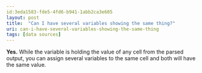 ```yaml
---
id:3eda1583-fde5-4fd6-b941-1abb2ca3e605
layout: post
title:  "Can I have several variables showing the same thing?"
uri: can-i-have-several-variables-showing-the-same-thing
tags: [data sources]
---
```


**Yes.** While the variable is holding the value of any cell from the parsed output, you can assign several variables to the same cell and both will have the same value.